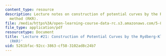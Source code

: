 ```yaml
---
content_type: resource
description: Lecture notes on construction of potential curves by the Rydberg-Klein-Rees
  method (RKR).
file: /media/https%3A/open-learning-course-data-rc.s3.amazonaws.com/5-80-small-molecule-spectroscopy-and-dynamics-fall-2008/5261bfac92cc3863cf583102ad8c24b7_21_580ln_fa08.pdf
file_type: application/pdf
resourcetype: Document
title: 'Lecture #21: Construction of Potential Curves by the Rydberg-Klein-Rees Method
  (RKR)'
uid: 5261bfac-92cc-3863-cf58-3102ad8c24b7
---
```

